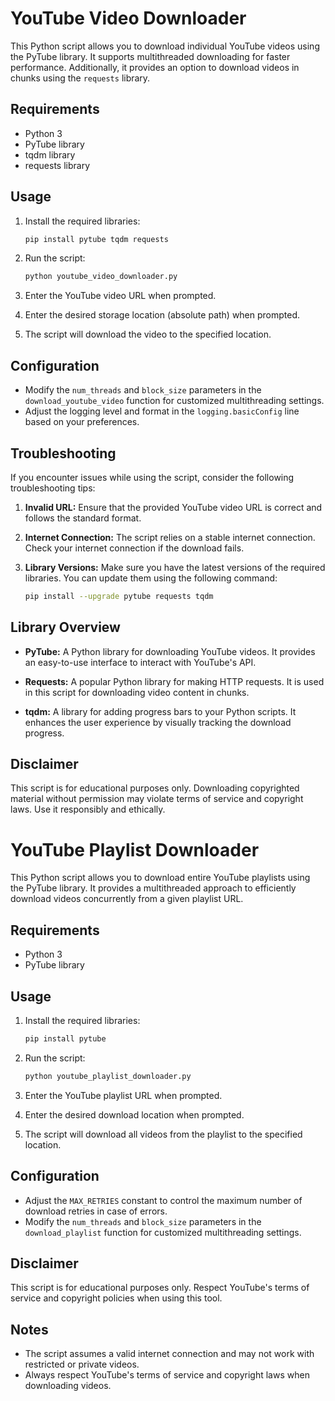 # YouTube Video Downloader

This Python script allows you to download individual YouTube videos using the PyTube library. It supports multithreaded downloading for faster performance. Additionally, it provides an option to download videos in chunks using the `requests` library.

## Requirements

- Python 3
- PyTube library
- tqdm library
- requests library

## Usage

1. Install the required libraries:

   ```bash
   pip install pytube tqdm requests
   ```

2. Run the script:

   ```bash
   python youtube_video_downloader.py
   ```

3. Enter the YouTube video URL when prompted.

4. Enter the desired storage location (absolute path) when prompted.

5. The script will download the video to the specified location.

## Configuration

- Modify the `num_threads` and `block_size` parameters in the `download_youtube_video` function for customized multithreading settings.
- Adjust the logging level and format in the `logging.basicConfig` line based on your preferences.

## Troubleshooting

If you encounter issues while using the script, consider the following troubleshooting tips:

1. **Invalid URL:** Ensure that the provided YouTube video URL is correct and follows the standard format.

2. **Internet Connection:** The script relies on a stable internet connection. Check your internet connection if the download fails.

3. **Library Versions:** Make sure you have the latest versions of the required libraries. You can update them using the following command:

    ```bash
    pip install --upgrade pytube requests tqdm
    ```

## Library Overview

- **PyTube:** A Python library for downloading YouTube videos. It provides an easy-to-use interface to interact with YouTube's API.

- **Requests:** A popular Python library for making HTTP requests. It is used in this script for downloading video content in chunks.

- **tqdm:** A library for adding progress bars to your Python scripts. It enhances the user experience by visually tracking the download progress.

## Disclaimer

This script is for educational purposes only. Downloading copyrighted material without permission may violate terms of service and copyright laws. Use it responsibly and ethically.

# YouTube Playlist Downloader

This Python script allows you to download entire YouTube playlists using the PyTube library. It provides a multithreaded approach to efficiently download videos concurrently from a given playlist URL.

## Requirements

- Python 3
- PyTube library

## Usage

1. Install the required libraries:

   ```bash
   pip install pytube
   ```

2. Run the script:

   ```bash
   python youtube_playlist_downloader.py
   ```

3. Enter the YouTube playlist URL when prompted.

4. Enter the desired download location when prompted.

5. The script will download all videos from the playlist to the specified location.

## Configuration

- Adjust the `MAX_RETRIES` constant to control the maximum number of download retries in case of errors.
- Modify the `num_threads` and `block_size` parameters in the `download_playlist` function for customized multithreading settings.

## Disclaimer

This script is for educational purposes only. Respect YouTube's terms of service and copyright policies when using this tool.

## Notes

- The script assumes a valid internet connection and may not work with restricted or private videos.
- Always respect YouTube's terms of service and copyright laws when downloading videos.